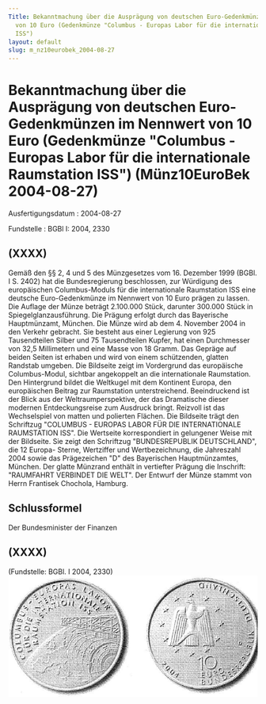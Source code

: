 ```yaml
---
Title: Bekanntmachung über die Ausprägung von deutschen Euro-Gedenkmünzen im Nennwert
  von 10 Euro (Gedenkmünze "Columbus - Europas Labor für die internationale Raumstation
  ISS")
layout: default
slug: m_nz10eurobek_2004-08-27
---
```


# Bekanntmachung über die Ausprägung von deutschen Euro-Gedenkmünzen im Nennwert von 10 Euro (Gedenkmünze "Columbus - Europas Labor für die internationale Raumstation ISS") (Münz10EuroBek 2004-08-27)

Ausfertigungsdatum
:   2004-08-27

Fundstelle
:   BGBl I: 2004, 2330



## (XXXX)

Gemäß den §§ 2, 4 und 5 des Münzgesetzes vom 16. Dezember 1999 (BGBl.
I S. 2402) hat die Bundesregierung beschlossen, zur Würdigung des
europäischen Columbus-Moduls für die internationale Raumstation ISS
eine deutsche Euro-Gedenkmünze im Nennwert von 10 Euro prägen zu
lassen.
Die Auflage der Münze beträgt 2.100.000 Stück, darunter 300.000 Stück
in Spiegelglanzausführung. Die Prägung erfolgt durch das Bayerische
Hauptmünzamt, München. Die Münze wird ab dem 4. November 2004 in den
Verkehr gebracht. Sie besteht aus einer Legierung von 925
Tausendteilen Silber und 75 Tausendteilen Kupfer, hat einen
Durchmesser von 32,5 Millimetern und eine Masse von 18 Gramm. Das
Gepräge auf beiden Seiten ist erhaben und wird von einem schützenden,
glatten Randstab umgeben.
Die Bildseite zeigt im Vordergrund das europäische Columbus-Modul,
sichtbar angekoppelt an die internationale Raumstation. Den
Hintergrund bildet die Weltkugel mit dem Kontinent Europa, den
europäischen Beitrag zur Raumstation unterstreichend. Beeindruckend
ist der Blick aus der Weltraumperspektive, der das Dramatische dieser
modernen Entdeckungsreise zum Ausdruck bringt. Reizvoll ist das
Wechselspiel von matten und polierten Flächen. Die Bildseite trägt den
Schriftzug "COLUMBUS - EUROPAS LABOR FÜR DIE INTERNATIONALE
RAUMSTATION ISS".
Die Wertseite korrespondiert in gelungener Weise mit der Bildseite.
Sie zeigt den Schriftzug "BUNDESREPUBLIK DEUTSCHLAND", die 12 Europa-
Sterne, Wertziffer und Wertbezeichnung, die Jahreszahl 2004 sowie das
Prägezeichen "D" des Bayerischen Hauptmünzamtes, München.
Der glatte Münzrand enthält in vertiefter Prägung die Inschrift:
"RAUMFAHRT VERBINDET DIE WELT".
Der Entwurf der Münze stammt von Herrn Frantisek Chochola, Hamburg.


## Schlussformel

Der Bundesminister der Finanzen


## (XXXX)

(Fundstelle: BGBl. I 2004, 2330)
![bgbl1_2004_j2330_0010.jpg](bgbl1_2004_j2330_0010.jpg)
